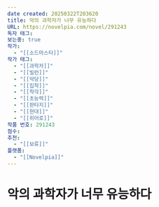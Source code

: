 ```yaml
---
date created: 20250322T203620
title: 악의 과학자가 너무 유능하다
URL: https://novelpia.com/novel/291243
독자 태그: 
보는중: true
작가:
  - "[[소드마스타]]"
작가 태그:
  - "[[과학자]]"
  - "[[빌런]]"
  - "[[악당]]"
  - "[[집착]]"
  - "[[착각]]"
  - "[[초능력]]"
  - "[[판타지]]"
  - "[[현대]]"
  - "[[히어로]]"
작품 번호: 291243
점수: 
추천:
  - "[[보류]]"
플랫폼:
  - "[[Novelpia]]"
---
```


# 악의 과학자가 너무 유능하다
